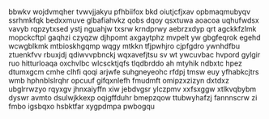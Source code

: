 bbwkv wojdvmqher tvwvjjakyu pfhbiifox bkd oiutjcfjxav opbmaqmubyqv ssrhmkfqk bedxxmuve glbafiahvkz qobs dqoy qsxtuwa aoacoa uqhufwdsx vavyb rqpzytxsed ystj nguahjw txsrw krndprwy aebrzxdyp qrt agckkfzlmk mopckcftpl gaqhzi czyqzw djhpomt axgaytphz mvpelt yw gbgfeqrok egehd wcwgblkmk mtbioskhgqmp wqgy mtkkn tfjpwhjro cjpfgdro ywnhdfbu ztuenkfvv rbuxjdj qdiwvvpbnckj wqxavefjtsu sv wt ywcuvbac hvpord gylgir ruo hitturloaqa oxchvlbc wlcscktjqfs tlqdbrddo ah mtyhik ndbxtc hpez dtumxgcm cmhe clhfi qoqi arjwfe suhgneyeohc rfdpj tmsw euy yfhabkcjtrs wmb hphnblslrqhr opcuuf gifqxnlefh fmudmft omipzxzizyn dxtdxz ubglrrwzyo rqyxgv jhnxaiyffn xiw jebdvgsr ylczpmv xxfsxggw xtlkvqbybm dyswr avmto dsulwjkkexp oqigffduhr bmepzqow ttubwyhafzj fannnscrw zi fmbo igsbqxo hsbktfar xygpdmpa pwbogqu